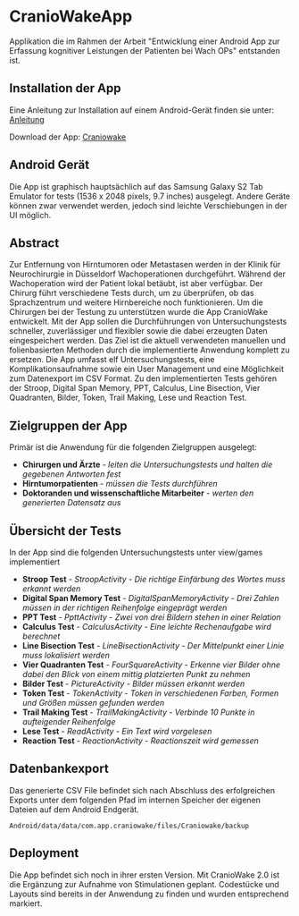 # CranioWakeApp
Applikation die im Rahmen der Arbeit "Entwicklung einer Android App zur Erfassung kognitiver Leistungen der Patienten bei Wach OPs" entstanden ist.

## Installation der App
Eine Anleitung zur Installation auf einem Android-Gerät finden sie unter:
[Anleitung](https://mobilsicher.de/ratgeber/apps-aus-apk-datei-installieren-android-2)

Download der App: [Craniowake](https://github.com/macrimo/CranioWakeApp/blob/7203c0267ff43c9908e88a934a9a65879f6d97b1/app/build/outputs/apk/debug/app-debug.apk)

## Android Gerät
Die App ist graphisch hauptsächlich auf das Samsung Galaxy S2 Tab Emulator for tests (1536 x 2048 pixels, 9.7 inches)
ausgelegt. Andere Geräte können zwar verwendet werden, jedoch sind leichte Verschiebungen in der UI möglich.

## Abstract 
Zur Entfernung von Hirntumoren oder Metastasen werden in der Klinik für Neurochirurgie in Düsseldorf Wachoperationen durchgeführt. Während der Wachoperation wird der Patient lokal betäubt, ist aber verfügbar. Der Chirurg führt verschiedene Tests durch, um zu überprüfen, ob das Sprachzentrum und weitere Hirnbereiche noch funktionieren. Um die Chirurgen bei der Testung zu unterstützen wurde die App CranioWake entwickelt. Mit der App sollen die Durchführungen von Untersuchungstests schneller, zuverlässiger und flexibler sowie die dabei erzeugten Daten eingespeichert werden. Das Ziel ist die aktuell verwendeten manuellen und folienbasierten Methoden durch die implementierte Anwendung komplett zu ersetzen. Die App umfasst elf Untersuchungstests, eine Komplikationsaufnahme sowie ein User Management und eine Möglichkeit zum Datenexport im CSV Format. Zu den implementierten Tests gehören der Stroop, Digital Span Memory, PPT, Calculus, Line Bisection, Vier Quadranten, Bilder, Token, Trail Making, Lese und Reaction Test.

## Zielgruppen der App

Primär ist die Anwendung für die folgenden Zielgruppen ausgelegt:

* **Chirurgen und Ärzte** - *leiten die Untersuchungstests und halten die gegebenen Antworten fest* 
* **Hirntumorpatienten** - *müssen die Tests durchführen* 
* **Doktoranden und wissenschaftliche Mitarbeiter** - *werten den generierten Datensatz aus*


## Übersicht der Tests

In der App sind die folgenden Untersuchungstests unter view/games implementiert

* **Stroop Test** - *StroopActivity - Die richtige Einfärbung des Wortes muss erkannt werden* 
* **Digital Span Memory Test** - *DigitalSpanMemoryActivity - Drei Zahlen müssen in der richtigen Reihenfolge eingeprägt werden* 
* **PPT Test** - *PpttActivity - Zwei von drei Bildern stehen in einer Relation*
* **Calculus Test** - *CalculusActivity - Eine leichte Rechenaufgabe wird berechnet*
* **Line Bisection Test** - *LineBisectionActivity - Der Mittelpunkt einer Linie muss lokalisiert werden*
* **Vier Quadranten Test** - *FourSquareActivity - Erkenne vier Bilder ohne dabei den Blick von einem mittig platzierten Punkt zu nehmen*
* **Bilder Test** - *PictureActivity - Bilder müssen erkannt werden*
* **Token Test** - *TokenActivity - Token in verschiedenen Farben, Formen und Größen müssen gefunden werden*
* **Trail Making Test** - *TrailMakingActivity - Verbinde 10 Punkte in aufteigender Reihenfolge*
* **Lese Test** - *ReadActivity - Ein Text wird vorgelesen*
* **Reaction Test** - *ReactionActivity - Reactionszeit wird gemessen*

## Datenbankexport

Das generierte CSV File befindet sich nach Abschluss des erfolgreichen Exports unter dem folgenden Pfad im internen Speicher der eigenen Dateien auf dem Android Endgerät.
```
Android/data/data/com.app.craniowake/files/Craniowake/backup
``` 
## Deployment

Die App befindet sich noch in ihrer ersten Version. Mit CranioWake 2.0 ist die Ergänzung zur Aufnahme von Stimulationen geplant. Codestücke und Layouts sind bereits in der Anwendung zu finden und wurden entsprechend markiert.
